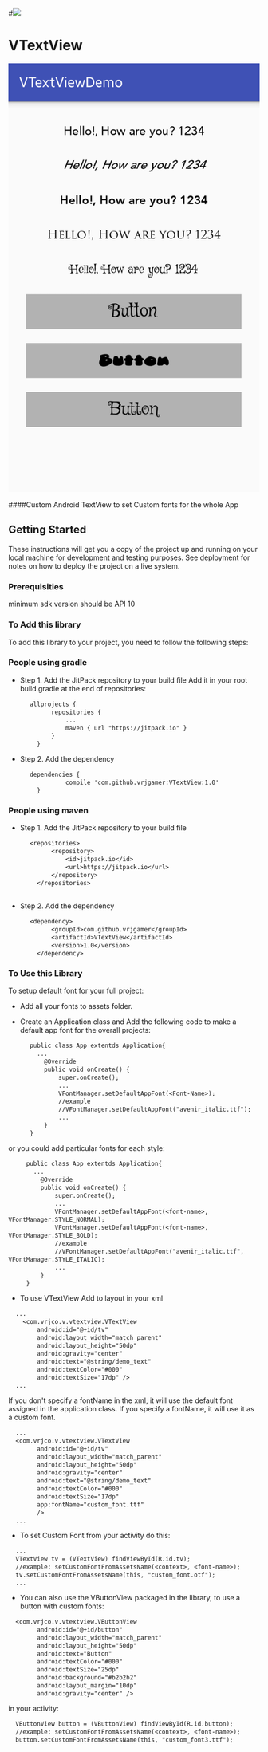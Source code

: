 #[![](https://jitpack.io/v/vrjgamer/VTextView.svg)](https://jitpack.io/#vrjgamer/VTextView)
# VTextView

[!["Screenshot1"](https://github.com/vrjgamer/VTextView/blob/master/snapshots/Screenshot_2016-09-19-16-37-34.png)](https://github.com/vrjgamer/VTextView/blob/master/snapshots/Screenshot_2016-09-19-16-37-34.png)

####Custom Android TextView to set Custom fonts for the whole App

## Getting Started

These instructions will get you a copy of the project up and running on your local machine for development and testing purposes. See deployment for notes on how to deploy the project on a live system.

### Prerequisities
minimum sdk version should be API 10

### To Add this library

To add this library to your project, you need to follow the following steps: 

###  People using gradle
    
* Step 1. Add the JitPack repository to your build file
Add it in your root build.gradle at the end of repositories:
```
      allprojects {
    		repositories {
    			...
    			maven { url "https://jitpack.io" }
    		}
    	}
```
    
* Step 2. Add the dependency
```
      dependencies {
    	        compile 'com.github.vrjgamer:VTextView:1.0'
    	}
```

###  People using maven

* Step 1. Add the JitPack repository to your build file
```
      <repositories>
    		<repository>
    		    <id>jitpack.io</id>
    		    <url>https://jitpack.io</url>
    		</repository>
    	</repositories>
    
```
  * Step 2. Add the dependency
```
      <dependency>
    	    <groupId>com.github.vrjgamer</groupId>
    	    <artifactId>VTextView</artifactId>
    	    <version>1.0</version>
    	</dependency>
```

### To Use this Library

To setup default font for your full project:

  * Add all your fonts to assets folder.
  
  * Create an Application class and Add the following code to make a default app font for the overall projects: 
``` 
      public class App extentds Application{
        ...
          @Override
          public void onCreate() {
              super.onCreate();
              ...
              VFontManager.setDefaultAppFont(<Font-Name>);
              //example
              //VFontManager.setDefaultAppFont("avenir_italic.ttf");
              ...
          }
      }
```
or you could add particular fonts for each style:
  
 ``` 
      public class App extentds Application{
        ...
          @Override
          public void onCreate() {
              super.onCreate();
              ...
              VFontManager.setDefaultAppFont(<font-name>, VFontManager.STYLE_NORMAL);
              VFontManager.setDefaultAppFont(<font-name>, VFontManager.STYLE_BOLD);
              //example
              //VFontManager.setDefaultAppFont("avenir_italic.ttf", VFontManager.STYLE_ITALIC);
              ...
          }
      }
```
* To use VTextView 
Add to layout in your xml
``` 
  ...
    <com.vrjco.v.vtextview.VTextView
        android:id="@+id/tv"
        android:layout_width="match_parent"
        android:layout_height="50dp"
        android:gravity="center"
        android:text="@string/demo_text"
        android:textColor="#000"
        android:textSize="17dp" />
  ...
```
If you don't specify a fontName in the xml, it will use the default font assigned in the application class.
If you specify a fontName, it will use it as a custom font.
```
  ...
  <com.vrjco.v.vtextview.VTextView
        android:id="@+id/tv"
        android:layout_width="match_parent"
        android:layout_height="50dp"
        android:gravity="center"
        android:text="@string/demo_text"
        android:textColor="#000"
        android:textSize="17dp"
        app:fontName="custom_font.ttf"
        />
  ...
```
* To set Custom Font from your activity do this:
```
  ...
  VTextView tv = (VTextView) findViewById(R.id.tv);
  //example: setCustomFontFromAssetsName(<context>, <font-name>);
  tv.setCustomFontFromAssetsName(this, "custom_font.otf");
  ...
```

* You can also use the VButtonView packaged in the library, to use a button with custom fonts:
```
  <com.vrjco.v.vtextview.VButtonView
        android:id="@+id/button"
        android:layout_width="match_parent"
        android:layout_height="50dp"
        android:text="Button"
        android:textColor="#000"
        android:textSize="25dp"
        android:background="#b2b2b2"
        android:layout_margin="10dp"
        android:gravity="center" />
```
in your activity:
```
  VButtonView button = (VButtonView) findViewById(R.id.button);
  //example: setCustomFontFromAssetsName(<context>, <font-name>);
  button.setCustomFontFromAssetsName(this, "custom_font3.ttf");
```






